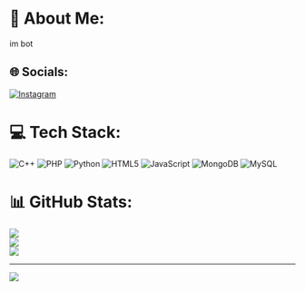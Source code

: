 # 💫 About Me:
im bot


## 🌐 Socials:
[![Instagram](https://img.shields.io/badge/Instagram-%23E4405F.svg?logo=Instagram&logoColor=white)](https://instagram.com/gilang.ef.s) 

# 💻 Tech Stack:
![C++](https://img.shields.io/badge/c++-%2300599C.svg?style=for-the-badge&logo=c%2B%2B&logoColor=white) ![PHP](https://img.shields.io/badge/php-%23777BB4.svg?style=for-the-badge&logo=php&logoColor=white) ![Python](https://img.shields.io/badge/python-3670A0?style=for-the-badge&logo=python&logoColor=ffdd54) ![HTML5](https://img.shields.io/badge/html5-%23E34F26.svg?style=for-the-badge&logo=html5&logoColor=white) ![JavaScript](https://img.shields.io/badge/javascript-%23323330.svg?style=for-the-badge&logo=javascript&logoColor=%23F7DF1E) ![MongoDB](https://img.shields.io/badge/MongoDB-%234ea94b.svg?style=for-the-badge&logo=mongodb&logoColor=white) ![MySQL](https://img.shields.io/badge/mysql-4479A1.svg?style=for-the-badge&logo=mysql&logoColor=white)
# 📊 GitHub Stats:
![](https://github-readme-stats.vercel.app/api?username=gilangfs494&theme=dark&hide_border=false&include_all_commits=false&count_private=false)<br/>
![](https://github-readme-streak-stats.herokuapp.com/?user=gilangfs494&theme=dark&hide_border=false)<br/>
![](https://github-readme-stats.vercel.app/api/top-langs/?username=gilangfs494&theme=dark&hide_border=false&include_all_commits=false&count_private=false&layout=compact)

---
[![](https://visitcount.itsvg.in/api?id=gilangfs494&icon=0&color=0)](https://visitcount.itsvg.in)

<!-- Proudly created with GPRM ( https://gprm.itsvg.in ) -->
